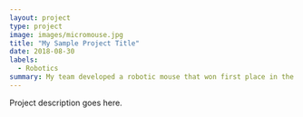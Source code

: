 ```yaml
---
layout: project
type: project
image: images/micromouse.jpg
title: "My Sample Project Title"
date: 2018-08-30
labels:
  - Robotics
summary: My team developed a robotic mouse that won first place in the 2015 UH Micromouse competition.
---
```

Project description goes here.